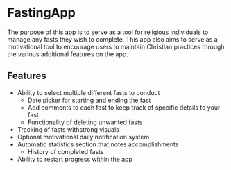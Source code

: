 # FastingApp

The purpose of this app is to serve as a tool for religious individuals to manage any fasts they wish to complete. This app also aims to serve as a motivational tool to encourage users to maintain Christian practices through the various additional features on the app.

## Features ##

* Ability to select multiple different fasts to conduct
  * Date picker for starting and ending the fast
  * Add comments to each fast to keep track of specific details to your fast
  * Functionality of deleting unwanted fasts
* Tracking of fasts withstrong visuals
* Optional motivational daily notification system
* Automatic statistics section that notes accomplishments
  * History of completed fasts
* Ability to restart progress within the app
